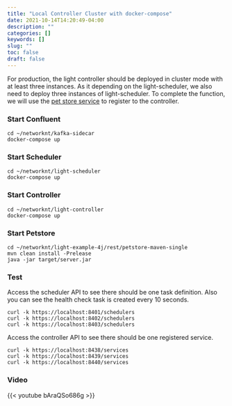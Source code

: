 ```yaml
---
title: "Local Controller Cluster with docker-compose"
date: 2021-10-14T14:20:49-04:00
description: ""
categories: []
keywords: []
slug: ""
toc: false
draft: false
---
```


For production, the light controller should be deployed in cluster mode with at least three instances. As it depending on the light-scheduler, we also need to deploy three instances of light-scheduler. To complete the function, we will use the [pet store service][] to register to the controller. 


### Start Confluent

```
cd ~/networknt/kafka-sidecar
docker-compose up

```

### Start Scheduler

```
cd ~/networknt/light-scheduler
docker-compose up

```

### Start Controller

```
cd ~/networknt/light-controller
docker-compose up

```

### Start Petstore

```
cd ~/networknt/light-example-4j/rest/petstore-maven-single
mvn clean install -Prelease
java -jar target/server.jar

```

### Test

Access the scheduler API to see there should be one task definition. Also you can see the health check task is created every 10 seconds.

```
curl -k https://localhost:8401/schedulers
curl -k https://localhost:8402/schedulers
curl -k https://localhost:8403/schedulers
```

Access the controller API to see there should be one registered service. 

```
curl -k https://localhost:8438/services
curl -k https://localhost:8439/services
curl -k https://localhost:8440/services

```

### Video


{{< youtube bAraQSo686g >}}


[pet store service]: https://github.com/networknt/light-example-4j/tree/release/rest/petstore-maven-single
